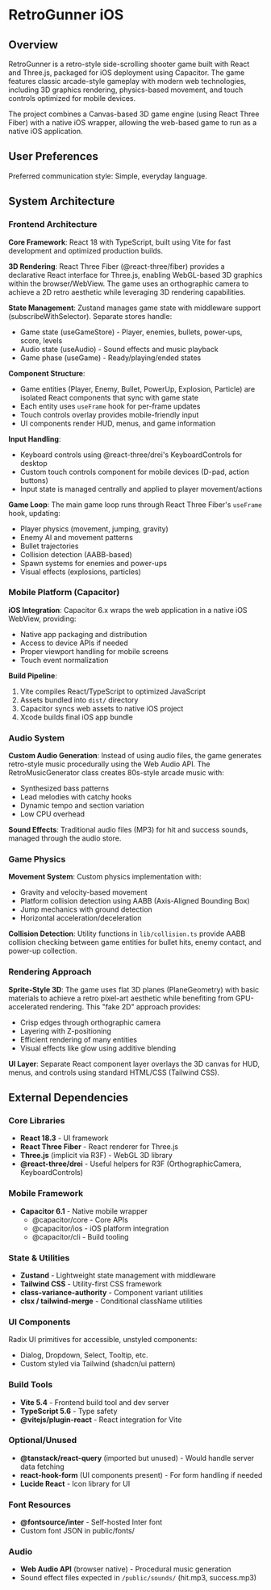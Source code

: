 # RetroGunner iOS

## Overview

RetroGunner is a retro-style side-scrolling shooter game built with React and Three.js, packaged for iOS deployment using Capacitor. The game features classic arcade-style gameplay with modern web technologies, including 3D graphics rendering, physics-based movement, and touch controls optimized for mobile devices.

The project combines a Canvas-based 3D game engine (using React Three Fiber) with a native iOS wrapper, allowing the web-based game to run as a native iOS application.

## User Preferences

Preferred communication style: Simple, everyday language.

## System Architecture

### Frontend Architecture

**Core Framework**: React 18 with TypeScript, built using Vite for fast development and optimized production builds.

**3D Rendering**: React Three Fiber (@react-three/fiber) provides a declarative React interface for Three.js, enabling WebGL-based 3D graphics within the browser/WebView. The game uses an orthographic camera to achieve a 2D retro aesthetic while leveraging 3D rendering capabilities.

**State Management**: Zustand manages game state with middleware support (subscribeWithSelector). Separate stores handle:
- Game state (useGameStore) - Player, enemies, bullets, power-ups, score, levels
- Audio state (useAudio) - Sound effects and music playback
- Game phase (useGame) - Ready/playing/ended states

**Component Structure**:
- Game entities (Player, Enemy, Bullet, PowerUp, Explosion, Particle) are isolated React components that sync with game state
- Each entity uses `useFrame` hook for per-frame updates
- Touch controls overlay provides mobile-friendly input
- UI components render HUD, menus, and game information

**Input Handling**: 
- Keyboard controls using @react-three/drei's KeyboardControls for desktop
- Custom touch controls component for mobile devices (D-pad, action buttons)
- Input state is managed centrally and applied to player movement/actions

**Game Loop**: The main game loop runs through React Three Fiber's `useFrame` hook, updating:
- Player physics (movement, jumping, gravity)
- Enemy AI and movement patterns
- Bullet trajectories
- Collision detection (AABB-based)
- Spawn systems for enemies and power-ups
- Visual effects (explosions, particles)

### Mobile Platform (Capacitor)

**iOS Integration**: Capacitor 6.x wraps the web application in a native iOS WebView, providing:
- Native app packaging and distribution
- Access to device APIs if needed
- Proper viewport handling for mobile screens
- Touch event normalization

**Build Pipeline**:
1. Vite compiles React/TypeScript to optimized JavaScript
2. Assets bundled into `dist/` directory
3. Capacitor syncs web assets to native iOS project
4. Xcode builds final iOS app bundle

### Audio System

**Custom Audio Generation**: Instead of using audio files, the game generates retro-style music procedurally using the Web Audio API. The RetroMusicGenerator class creates 80s-style arcade music with:
- Synthesized bass patterns
- Lead melodies with catchy hooks
- Dynamic tempo and section variation
- Low CPU overhead

**Sound Effects**: Traditional audio files (MP3) for hit and success sounds, managed through the audio store.

### Game Physics

**Movement System**: Custom physics implementation with:
- Gravity and velocity-based movement
- Platform collision detection using AABB (Axis-Aligned Bounding Box)
- Jump mechanics with ground detection
- Horizontal acceleration/deceleration

**Collision Detection**: Utility functions in `lib/collision.ts` provide AABB collision checking between game entities for bullet hits, enemy contact, and power-up collection.

### Rendering Approach

**Sprite-Style 3D**: The game uses flat 3D planes (PlaneGeometry) with basic materials to achieve a retro pixel-art aesthetic while benefiting from GPU-accelerated rendering. This "fake 2D" approach provides:
- Crisp edges through orthographic camera
- Layering with Z-positioning
- Efficient rendering of many entities
- Visual effects like glow using additive blending

**UI Layer**: Separate React component layer overlays the 3D canvas for HUD, menus, and controls using standard HTML/CSS (Tailwind CSS).

## External Dependencies

### Core Libraries

- **React 18.3** - UI framework
- **React Three Fiber** - React renderer for Three.js
- **Three.js** (implicit via R3F) - WebGL 3D library
- **@react-three/drei** - Useful helpers for R3F (OrthographicCamera, KeyboardControls)

### Mobile Framework

- **Capacitor 6.1** - Native mobile wrapper
  - @capacitor/core - Core APIs
  - @capacitor/ios - iOS platform integration
  - @capacitor/cli - Build tooling

### State & Utilities

- **Zustand** - Lightweight state management with middleware
- **Tailwind CSS** - Utility-first CSS framework
- **class-variance-authority** - Component variant utilities
- **clsx / tailwind-merge** - Conditional className utilities

### UI Components

Radix UI primitives for accessible, unstyled components:
- Dialog, Dropdown, Select, Tooltip, etc.
- Custom styled via Tailwind (shadcn/ui pattern)

### Build Tools

- **Vite 5.4** - Frontend build tool and dev server
- **TypeScript 5.6** - Type safety
- **@vitejs/plugin-react** - React integration for Vite

### Optional/Unused

- **@tanstack/react-query** (imported but unused) - Would handle server data fetching
- **react-hook-form** (UI components present) - For form handling if needed
- **Lucide React** - Icon library for UI

### Font Resources

- **@fontsource/inter** - Self-hosted Inter font
- Custom font JSON in public/fonts/

### Audio

- **Web Audio API** (browser native) - Procedural music generation
- Sound effect files expected in `/public/sounds/` (hit.mp3, success.mp3)